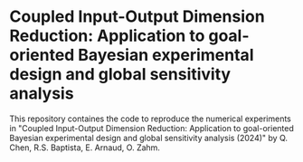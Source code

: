 # Coupled Input-Output Dimension Reduction: Application to goal-oriented Bayesian experimental design and global sensitivity analysis

This repository containes the code to reproduce the numerical experiments in "Coupled Input-Output Dimension Reduction: Application to goal-oriented Bayesian experimental design and global sensitivity analysis (2024)" by Q. Chen, R.S. Baptista, E. Arnaud, O. Zahm.

